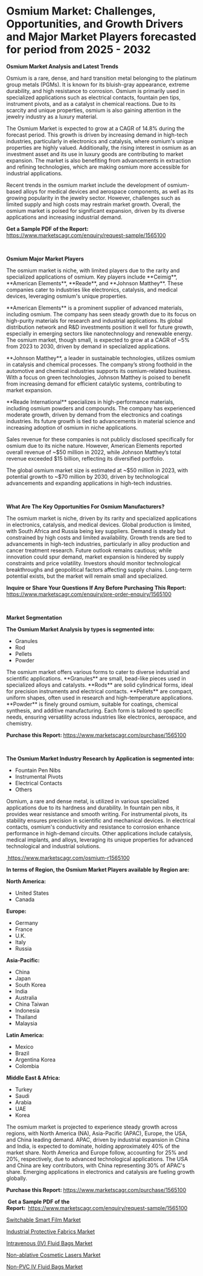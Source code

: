 <p><h1>Osmium Market: Challenges, Opportunities, and Growth Drivers and Major Market Players forecasted for period from 2025 - 2032</h1></p><p><strong>Osmium Market Analysis and Latest Trends</strong></p>
<p><p>Osmium is a rare, dense, and hard transition metal belonging to the platinum group metals (PGMs). It is known for its bluish-gray appearance, extreme durability, and high resistance to corrosion. Osmium is primarily used in specialized applications such as electrical contacts, fountain pen tips, instrument pivots, and as a catalyst in chemical reactions. Due to its scarcity and unique properties, osmium is also gaining attention in the jewelry industry as a luxury material.</p><p>The Osmium Market is expected to grow at a CAGR of 14.8% during the forecast period. This growth is driven by increasing demand in high-tech industries, particularly in electronics and catalysis, where osmium's unique properties are highly valued. Additionally, the rising interest in osmium as an investment asset and its use in luxury goods are contributing to market expansion. The market is also benefiting from advancements in extraction and refining technologies, which are making osmium more accessible for industrial applications.</p><p>Recent trends in the osmium market include the development of osmium-based alloys for medical devices and aerospace components, as well as its growing popularity in the jewelry sector. However, challenges such as limited supply and high costs may restrain market growth. Overall, the osmium market is poised for significant expansion, driven by its diverse applications and increasing industrial demand.</p></p>
<p><strong>Get a Sample PDF of the Report:&nbsp;</strong> <a href="https://www.marketscagr.com/enquiry/request-sample/1565100?utm_campaign=2014&utm_medium=2&utm_source=Github&utm_content=ia&utm_term=25012025&utm_id=osmium">https://www.marketscagr.com/enquiry/request-sample/1565100</a></p>
<p>&nbsp;</p>
<p><strong>Osmium Major Market Players</strong></p>
<p><p>The osmium market is niche, with limited players due to the rarity and specialized applications of osmium. Key players include **Ceimig**, **American Elements**, **Reade**, and **Johnson Matthey**. These companies cater to industries like electronics, catalysis, and medical devices, leveraging osmium's unique properties.</p><p>**American Elements** is a prominent supplier of advanced materials, including osmium. The company has seen steady growth due to its focus on high-purity materials for research and industrial applications. Its global distribution network and R&D investments position it well for future growth, especially in emerging sectors like nanotechnology and renewable energy. The osmium market, though small, is expected to grow at a CAGR of ~5% from 2023 to 2030, driven by demand in specialized applications.</p><p>**Johnson Matthey**, a leader in sustainable technologies, utilizes osmium in catalysis and chemical processes. The company’s strong foothold in the automotive and chemical industries supports its osmium-related business. With a focus on green technologies, Johnson Matthey is poised to benefit from increasing demand for efficient catalytic systems, contributing to market expansion.</p><p>**Reade International** specializes in high-performance materials, including osmium powders and compounds. The company has experienced moderate growth, driven by demand from the electronics and coatings industries. Its future growth is tied to advancements in material science and increasing adoption of osmium in niche applications.</p><p>Sales revenue for these companies is not publicly disclosed specifically for osmium due to its niche nature. However, American Elements reported overall revenue of ~$50 million in 2022, while Johnson Matthey’s total revenue exceeded $15 billion, reflecting its diversified portfolio.</p><p>The global osmium market size is estimated at ~$50 million in 2023, with potential growth to ~$70 million by 2030, driven by technological advancements and expanding applications in high-tech industries.</p></p>
<p>&nbsp;</p>
<p><strong>What Are The Key Opportunities For Osmium Manufacturers?</strong></p>
<p><p>The osmium market is niche, driven by its rarity and specialized applications in electronics, catalysis, and medical devices. Global production is limited, with South Africa and Russia being key suppliers. Demand is steady but constrained by high costs and limited availability. Growth trends are tied to advancements in high-tech industries, particularly in alloy production and cancer treatment research. Future outlook remains cautious; while innovation could spur demand, market expansion is hindered by supply constraints and price volatility. Investors should monitor technological breakthroughs and geopolitical factors affecting supply chains. Long-term potential exists, but the market will remain small and specialized.</p></p>
<p><strong>Inquire or Share Your Questions If Any Before Purchasing This Report:</strong> <a href="https://www.marketscagr.com/enquiry/pre-order-enquiry/1565100?utm_campaign=2014&utm_medium=2&utm_source=Github&utm_content=ia&utm_term=25012025&utm_id=osmium">https://www.marketscagr.com/enquiry/pre-order-enquiry/1565100</a></p>
<p>&nbsp;</p>
<p><strong>Market Segmentation</strong></p>
<p><strong>The Osmium Market Analysis by types is segmented into:</strong></p>
<p><ul><li>Granules</li><li>Rod</li><li>Pellets</li><li>Powder</li></ul></p>
<p><p>The osmium market offers various forms to cater to diverse industrial and scientific applications. **Granules** are small, bead-like pieces used in specialized alloys and catalysts. **Rods** are solid cylindrical forms, ideal for precision instruments and electrical contacts. **Pellets** are compact, uniform shapes, often used in research and high-temperature applications. **Powder** is finely ground osmium, suitable for coatings, chemical synthesis, and additive manufacturing. Each form is tailored to specific needs, ensuring versatility across industries like electronics, aerospace, and chemistry.</p></p>
<p><strong>Purchase this Report:&nbsp;</strong><a href="https://www.marketscagr.com/purchase/1565100?utm_campaign=2014&utm_medium=2&utm_source=Github&utm_content=ia&utm_term=25012025&utm_id=osmium">https://www.marketscagr.com/purchase/1565100</a></p>
<p>&nbsp;</p>
<p><strong>The Osmium Market Industry Research by Application is segmented into:</strong></p>
<p><ul><li>Fountain Pen Nibs</li><li>Instrumental Pivots</li><li>Electrical Contacts</li><li>Others</li></ul></p>
<p><p>Osmium, a rare and dense metal, is utilized in various specialized applications due to its hardness and durability. In fountain pen nibs, it provides wear resistance and smooth writing. For instrumental pivots, its stability ensures precision in scientific and mechanical devices. In electrical contacts, osmium's conductivity and resistance to corrosion enhance performance in high-demand circuits. Other applications include catalysis, medical implants, and alloys, leveraging its unique properties for advanced technological and industrial solutions.</p></p>
<p><a href="https://www.marketscagr.com/osmium-r1565100?utm_campaign=2014&utm_medium=2&utm_source=Github&utm_content=ia&utm_term=25012025&utm_id=osmium">&nbsp;https://www.marketscagr.com/osmium-r1565100</a></p>
<p><strong>In terms of Region, the Osmium Market Players available by Region are:</strong></p>
<p>
    <p> <strong> North America: </strong>
        <ul>
            <li>United States</li>
            <li>Canada</li>
        </ul>
        </p> 
    <p> <strong> Europe: </strong>
        <ul>
            <li>Germany</li>
            <li>France</li>
            <li>U.K.</li>
            <li>Italy</li>
            <li>Russia</li>
        </ul>
        </p> 
    <p> <strong> Asia-Pacific: </strong>
        <ul>
            <li>China</li>
            <li>Japan</li>
            <li>South Korea</li>
            <li>India</li>
            <li>Australia</li>
            <li>China Taiwan</li>
            <li>Indonesia</li>
            <li>Thailand</li>
            <li>Malaysia</li>
        </ul>
        </p> 
    <p> <strong> Latin America: </strong>
        <ul>
            <li>Mexico</li>
            <li>Brazil</li>
            <li>Argentina Korea</li>
            <li>Colombia</li>
        </ul>
        </p> 
    <p> <strong> Middle East & Africa: </strong>
        <ul>
            <li>Turkey</li>
            <li>Saudi</li>
            <li>Arabia</li>
            <li>UAE</li>
            <li>Korea</li>
        </ul>
    </p>
    </p>
<p><p>The osmium market is projected to experience steady growth across regions, with North America (NA), Asia-Pacific (APAC), Europe, the USA, and China leading demand. APAC, driven by industrial expansion in China and India, is expected to dominate, holding approximately 40% of the market share. North America and Europe follow, accounting for 25% and 20%, respectively, due to advanced technological applications. The USA and China are key contributors, with China representing 30% of APAC's share. Emerging applications in electronics and catalysis are fueling growth globally.</p></p>
<p><strong>Purchase this Report: </strong><a href="https://www.marketscagr.com/purchase/1565100?utm_campaign=2014&utm_medium=2&utm_source=Github&utm_content=ia&utm_term=25012025&utm_id=osmium">https://www.marketscagr.com/purchase/1565100</a></p>
<p>&nbsp;<strong>Get a Sample PDF of the Report:&nbsp;&nbsp;</strong><a href="https://www.marketscagr.com/enquiry/request-sample/1565100?utm_campaign=2014&utm_medium=2&utm_source=Github&utm_content=ia&utm_term=25012025&utm_id=osmium">https://www.marketscagr.com/enquiry/request-sample/1565100</a></p>
<p><strong></strong></p>
<p><p><a href="https://github.com/soufframalvina2001/Market-Research-Report-List-1/blob/main/switchable-smart-film-market.md?utm_campaign=2014&utm_medium=2&utm_source=Github&utm_content=ia&utm_term=25012025&utm_id=osmium">Switchable Smart Film Market</a></p><p><a href="https://github.com/bholdsfofie/Market-Research-Report-List-1/blob/main/industrial-protective-fabrics-market.md?utm_campaign=2014&utm_medium=2&utm_source=Github&utm_content=ia&utm_term=25012025&utm_id=osmium">Industrial Protective Fabrics Market</a></p><p><a href="https://www.linkedin.com/pulse/significant-competition-expected-intravenous-iv-fluid-bags-market-8fahc?utm_campaign=2014&utm_medium=2&utm_source=Github&utm_content=ia&utm_term=25012025&utm_id=osmium">Intravenous (IV) Fluid Bags Market</a></p><p><a href="https://www.linkedin.com/pulse/non-ablative-cosmetic-lasers-market-penetration-strategies-untapped-eoisc?utm_campaign=2014&utm_medium=2&utm_source=Github&utm_content=ia&utm_term=25012025&utm_id=osmium">Non-ablative Cosmetic Lasers Market</a></p><p><a href="https://www.linkedin.com/pulse/analysis-market-non-pvc-iv-fluid-bags-illuminating-elements-ozlef?utm_campaign=2014&utm_medium=2&utm_source=Github&utm_content=ia&utm_term=25012025&utm_id=osmium">Non-PVC IV Fluid Bags Market</a></p></p>